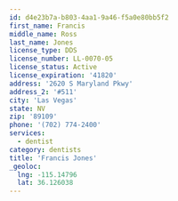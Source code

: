 ```yaml
---
id: d4e23b7a-b803-4aa1-9a46-f5a0e80bb5f2
first_name: Francis
middle_name: Ross
last_name: Jones
license_type: DDS
license_number: LL-0070-05
license_status: Active
license_expiration: '41820'
address: '2620 S Maryland Pkwy'
address_2: '#511'
city: 'Las Vegas'
state: NV
zip: '89109'
phone: '(702) 774-2400'
services:
  - dentist
category: dentists
title: 'Francis Jones'
_geoloc:
  lng: -115.14796
  lat: 36.126038
---
```

